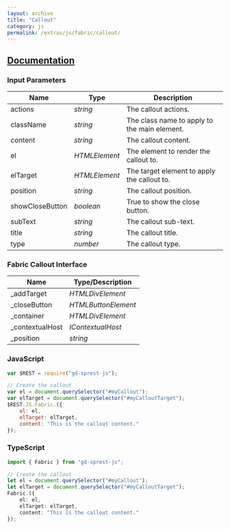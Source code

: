 ```yaml
---
layout: archive
title: "Callout"
category: js
permalink: /extras/js/fabric/callout/
---
```

## [Documentation](https://dev.office.com/fabric-js/Components/Callout/Callout.html)

### Input Parameters

| Name | Type | Description |
| --- | --- | --- |
| actions | _string_ | The callout actions. |
| className | _string_ | The class name to apply to the main element. |
| content | _string_ | The callout content. |
| el | _HTMLElement_ | The element to render the callout to. |
| elTarget | _HTMLElement_ | The target element to apply the callout to. |
| position | _string_ | The callout position. |
| showCloseButton | _boolean_ | True to show the close button. |
| subText | _string_ | The callout sub-text. |
| title | _string_ | The callout title. |
| type | _number_ | The callout type. |

### Fabric Callout Interface

| Name | Type/Description |
| --- | --- |
| \_addTarget | _HTMLDivElement_ |
| \_closeButton | _HTMLButtonElement_ |
| \_container | _HTMLDivElement_ |
| \_contextualHost | _IContextualHost_ |
| \_position | _string_ |

### JavaScript

```js
var $REST = require("gd-sprest-js");

// Create the callout
var el = document.querySelector("#myCallout");
var elTarget = document.querySelector("#myCalloutTarget");
$REST.JS.Fabric.({
    el: el,
    elTarget: elTarget,
    content: "This is the callout content."
});
```

### TypeScript

```ts
import { Fabric } from "gd-sprest-js";

// Create the callout
let el = document.querySelector("#myCallout");
let elTarget = document.querySelector("#myCalloutTarget");
Fabric.({
    el: el,
    elTarget: elTarget,
    content: "This is the callout content."
});
```